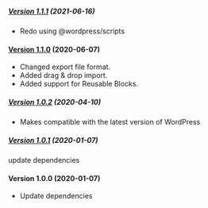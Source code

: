 ##### [Version 1.1.1](https://github.com/Codeinwp/blocks-export-import/compare/v1.1.0...v1.1.1) (2021-06-16)

- Redo using @wordpress/scripts

#### [Version 1.1.0](https://github.com/Codeinwp/blocks-export-import/compare/v1.0.2...v1.1.0) (2020-06-07)

- Changed export file format.
- Added drag & drop import.
- Added support for Reusable Blocks.

##### [Version 1.0.2](https://github.com/Codeinwp/blocks-export-import/compare/v1.0.1...v1.0.2) (2020-04-10)

- Makes compatible with the latest version of WordPress

##### [Version 1.0.1](https://github.com/Codeinwp/blocks-export-import/compare/v1.0.0...v1.0.1) (2020-01-07)

update dependencies

####   Version 1.0.0 (2020-01-07)
 
* Update dependencies
